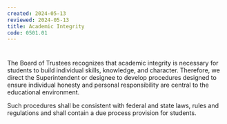 ```yaml
---
created: 2024-05-13
reviewed: 2024-05-13
title: Academic Integrity
code: 0501.01
---
```


#  

The Board of Trustees recognizes that academic integrity is necessary for students to build individual skills, knowledge, and character. Therefore, we direct the Superintendent or designee to develop procedures designed to ensure individual honesty and personal responsibility are central to the educational environment.

Such procedures shall be consistent with federal and state laws, rules and regulations and shall contain a due process provision for students.
